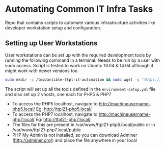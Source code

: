 # Automating Common IT Infra Tasks
Repo that contains scripts to automate various infrastructure activities like developer workstation setup and configuration. 

## Setting up User Workstations
User workstations can be set up with the required development tools by running the following command in a terminal. Needs to be run by a user with sudo access. Script is tested to work on Ubuntu 16.04 & 14.04 although it might work with newer versions too.

```bash
sudo mkdir -p /tmp/ansible-ttpl-it-automation && sudo wget -q "https://raw.githubusercontent.com/techjoomla/infra-automation/master/ttpl_install.sh" -O /tmp/ansible-ttpl-it-automation/ttpl_install.sh && sudo chmod +x /tmp/ansible-ttpl-it-automation/ttpl_install.sh && sudo /tmp/ansible-ttpl-it-automation/ttpl_install.sh
```
The script will set up all the tools defined in the `environment-setup.yml` file and also set up 2 vhosts, one each for PHP5 & PHP7

- To access the PHP5 localhost, navigate to http://machineusername-php5.local/  Eg: http://ttpl21-php5.local/
- To access the PHP7 localhost, navigate to http://machineusername-php7.local/  Eg: http://ttpl21-php7.local/
- The files for this are present in /var/www/ttpl21-php5.local/public or in /var/www/ttpl21-php7.local/public
- PHP My Admin is not installed, so you can download Adminer (http://adminer.org/) and place the file anywhere in your local
